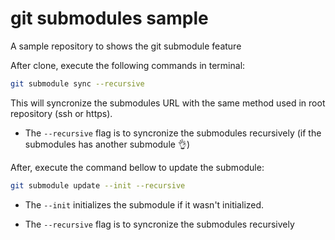 # git submodules sample

A sample repository to shows the git submodule feature 

After clone, execute the following commands in terminal:

```sh
git submodule sync --recursive
```

This will syncronize the submodules URL with the same method used in root repository (ssh or https).

 - The ```--recursive``` flag is to syncronize the submodules recursively (if the submodules has another submodule 👌)

After, execute the command bellow to update the submodule:

```sh
git submodule update --init --recursive
```

- The ```--init``` initializes the submodule if it wasn't initialized.

- The ```--recursive``` flag is to syncronize the submodules recursively